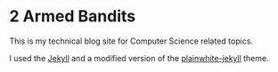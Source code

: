 # 2 Armed Bandits

This is my technical blog site for Computer Science related topics.

I used the [Jekyll][jekyll] and a modified version of the [plainwhite-jekyll][plain_gh] theme.

[jekyll]: https://jekyllrb.com/
[plain_gh]: https://github.com/thelehhman/plainwhite-jekyll
